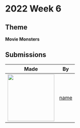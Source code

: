 # 2022 Week 6


## Theme

**Movie Monsters**


## Submissions

| Made | By |
|------|----|
| <img src="./render.png" height="150" /> | [name](./path/) |
